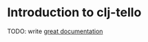 # Introduction to clj-tello

TODO: write [great documentation](http://jacobian.org/writing/what-to-write/)
